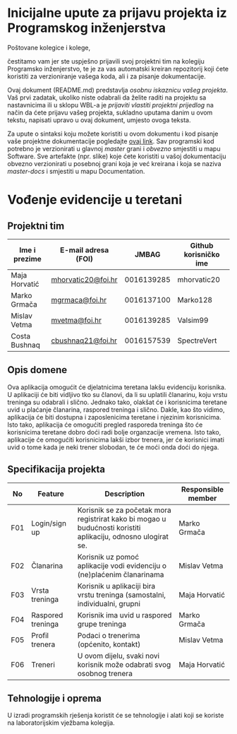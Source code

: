 # Inicijalne upute za prijavu projekta iz Programskog inženjerstva

Poštovane kolegice i kolege, 

čestitamo vam jer ste uspješno prijavili svoj projektni tim na kolegiju Programsko inženjerstvo, te je za vas automatski kreiran repozitorij koji ćete koristiti za verzioniranje vašega koda, ali i za pisanje dokumentacije.

Ovaj dokument (README.md) predstavlja *osobnu iskaznicu vašeg projekta*. Vaš prvi zadatak, ukoliko niste odabrali da želite raditi na projektu sa nastavnicima ili u sklopu WBL-a je *prijaviti vlastiti projektni prijedlog* na način da ćete prijavu vašeg projekta, sukladno uputama danim u ovom tekstu, napisati upravo u ovaj dokument, umjesto ovoga teksta.

Za upute o sintaksi koju možete koristiti u ovom dokumentu i kod pisanje vaše projektne dokumentacije pogledajte [ovaj link](https://guides.github.com/features/mastering-markdown/).
Sav programski kod potrebno je verzionirati u glavnoj *master* grani i *obvezno* smjestiti u mapu Software. Sve artefakte (npr. slike) koje ćete koristiti u vašoj dokumentaciju obvezno verzionirati u posebnoj grani koja je već kreirana i koja se naziva *master-docs* i smjestiti u mapu Documentation.

# Vođenje evidencije u teretani

## Projektni tim

Ime i prezime | E-mail adresa (FOI) | JMBAG     | Github korisničko ime
------------  | ------------------- | --------- | ---------------------
Maja Horvatić | mhorvatic20@foi.hr  | 0016139285| mhorvatic20
Marko Grmača  | mgrmaca@foi.hr      | 0016137100| Marko128
Mislav Vetma  | mvetma@foi.hr       | 0016139285| Valsim99
Costa Bushnaq | cbushnaq21@foi.hr   | 0016157539| SpectreVert

## Opis domene
Ova aplikacija omogućit će djelatnicima teretana lakšu evidenciju korisnika. U aplikaciji će biti vidljivo tko su članovi, da li su uplatili članarinu, koju vrstu treninga su odabrali i slično. Jednako tako, olakšat će i korisnicima teretane uvid u plaćanje članarina, raspored treninga i slično. Dakle, kao što vidimo, aplikacija će biti dostupna i zaposlenicima teretane i njezinim korisnicima. Isto tako, aplikacija će omogućiti pregled rasporeda treninga što će korisnicima teretane dobro doći radi bolje organzacije vremena. Isto tako, aplikacije će omogućiti korisnicima lakši izbor trenera, jer će korisnici imati uvid o tome kada je neki trener slobodan, te će moći onda doći do njega. 

## Specifikacija projekta

No  | Feature       | Description | Responsible member
--- | ------------- | ----------- | ------------------
F01 | Login/sign up | Korisnik se za početak mora registrirat kako bi mogao u budućnosti koristiti aplikaciju, odnosno ulogirat se. | Marko Grmača
F02 | Članarina | Korisnik uz pomoć aplikacije vodi evidenciju o (ne)plaćenim članarinama | Mislav Vetma
F03 | Vrsta treninga | Korisnik u aplikaciji bira vrstu treninga (samostalni, individualni, grupni | Maja Horvatić
F04 | Raspored treninga | Korisnik ima uvid u raspored grupe treninga  | Marko Grmača
F05 | Profil trenera | Podaci o trenerima (općenito, kontakt)  | Mislav Vetma
F06 | Treneri | U ovom dijelu, svaki novi korisnik može odabrati svog osobnog trenera  |Maja Horvatić

## Tehnologije i oprema
U izradi programskih rješenja koristit će se tehnologije i alati koji se koriste na laboratorijskim vježbama kolegija.
